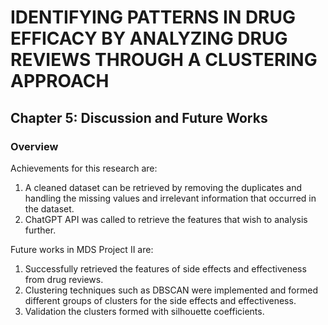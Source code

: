 # IDENTIFYING PATTERNS IN DRUG EFFICACY BY ANALYZING DRUG REVIEWS THROUGH A CLUSTERING APPROACH

## Chapter 5: Discussion and Future Works

### Overview
Achievements for this research are: 
1. A cleaned dataset can be retrieved by removing the duplicates and handling the missing values and irrelevant information that occurred in the dataset.
2. ChatGPT API was called to retrieve the features that wish to analysis further.

Future works in MDS Project II are: 
1. Successfully retrieved the features of side effects and effectiveness from drug reviews.
2. Clustering techniques such as DBSCAN were implemented and formed different groups of clusters for the side effects and effectiveness.
3. Validation the clusters formed with silhouette coefficients. 
